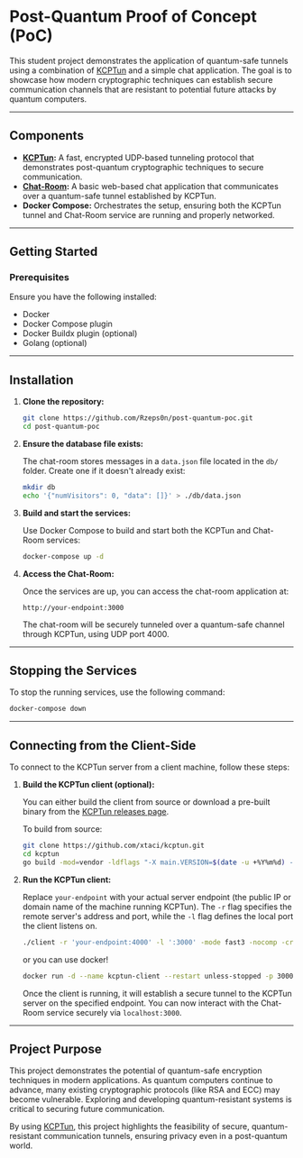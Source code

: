 # Post-Quantum Proof of Concept (PoC)

This student project demonstrates the application of quantum-safe tunnels using a combination of [KCPTun](https://github.com/xtaci/kcptun) and a simple chat application. The goal is to showcase how modern cryptographic techniques can establish secure communication channels that are resistant to potential future attacks by quantum computers.

---

## Components

- **[KCPTun](https://github.com/xtaci/kcptun):** A fast, encrypted UDP-based tunneling protocol that demonstrates post-quantum cryptographic techniques to secure communication.
- **[Chat-Room](https://github.com/cuinjune/chat-room):** A basic web-based chat application that communicates over a quantum-safe tunnel established by KCPTun.
- **Docker Compose:** Orchestrates the setup, ensuring both the KCPTun tunnel and Chat-Room service are running and properly networked.

---

## Getting Started

### Prerequisites

Ensure you have the following installed:

- Docker
- Docker Compose plugin
- Docker Buildx plugin (optional)
- Golang (optional)

---

## Installation

1. **Clone the repository:**

   ```bash
   git clone https://github.com/Rzeps0n/post-quantum-poc.git
   cd post-quantum-poc
   ```

2. **Ensure the database file exists:**

   The chat-room stores messages in a `data.json` file located in the `db/` folder. Create one if it doesn't already exist:

   ```bash
   mkdir db
   echo '{"numVisitors": 0, "data": []}' > ./db/data.json
   ```

3. **Build and start the services:**

   Use Docker Compose to build and start both the KCPTun and Chat-Room services:

   ```bash
   docker-compose up -d
   ```

4. **Access the Chat-Room:**

   Once the services are up, you can access the chat-room application at:

   ```
   http://your-endpoint:3000
   ```

   The chat-room will be securely tunneled over a quantum-safe channel through KCPTun, using UDP port 4000.

---

## Stopping the Services

To stop the running services, use the following command:

```bash
docker-compose down
```

---

## Connecting from the Client-Side

To connect to the KCPTun server from a client machine, follow these steps:

1. **Build the KCPTun client (optional):**

   You can either build the client from source or download a pre-built binary from the [KCPTun releases page](https://github.com/xtaci/kcptun/releases).

   To build from source:

   ```bash
   git clone https://github.com/xtaci/kcptun.git
   cd kcptun
   go build -mod=vendor -ldflags "-X main.VERSION=$(date -u +%Y%m%d) -s -w" -o client github.com/xtaci/kcptun/client
   ```

3. **Run the KCPTun client:**

   Replace `your-endpoint` with your actual server endpoint (the public IP or domain name of the machine running KCPTun). The `-r` flag specifies the remote server's address and port, while the `-l` flag defines the local port the client listens on.

   ```bash
   ./client -r 'your-endpoint:4000' -l ':3000' -mode fast3 -nocomp -crypt Salsa20 -QPP -QPPCount 101 -smuxver 2
   ```

    or you can use docker!

    ```bash
    docker run -d --name kcptun-client --restart unless-stopped -p 3000:3000/udp -e TUNNELED_IP=localhost -e TUNNELED_PORT=4000 rzepson/kcptun-client:1.0
    ```

   Once the client is running, it will establish a secure tunnel to the KCPTun server on the specified endpoint. You can now interact with the Chat-Room service securely via `localhost:3000`.

---

## Project Purpose

This project demonstrates the potential of quantum-safe encryption techniques in modern applications. As quantum computers continue to advance, many existing cryptographic protocols (like RSA and ECC) may become vulnerable. Exploring and developing quantum-resistant systems is critical to securing future communication.

By using [KCPTun](https://github.com/xtaci/kcptun), this project highlights the feasibility of secure, quantum-resistant communication tunnels, ensuring privacy even in a post-quantum world.
